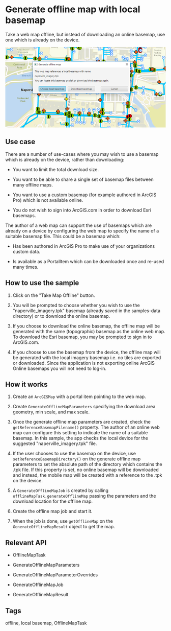 # Generate offline map with local basemap

Take a web map offline, but instead of downloading an online basemap, use one which is already on the device.

![](GenerateOfflineMapWithLocalBasemap.png)

## Use case

There are a number of use-cases where you may wish to use a basemap which is already on the device, rather than downloading:


* You want to limit the total download size.

* You want to be able to share a single set of basemap files between many offline maps.

* You want to use a custom basemap (for example authored in ArcGIS Pro) which is not available online.

* You do not wish to sign into ArcGIS.com in order to download Esri basemaps.


The author of a web map can support the use of basemaps which are already on a device by configuring the web map to specify the name of a suitable basemap file. This could be a basemap which:


* Has been authored in ArcGIS Pro to make use of your organizations custom data.

* Is available as a PortalItem which can be downloaded once and re-used many times.


## How to use the sample


1. Click on the "Take Map Offline" button.

2. You will be prompted to choose whether you wish to use the "naperville_imagery.tpk" basemap (already saved in the samples-data directory) or to download the online basemap.

3. If you choose to download the online basemap, the offline map will be generated with the same (topographic) basemap as the online web map. To download the Esri basemap, you may be prompted to sign in to ArcGIS.com.

4. If you choose to use the basemap from the device, the offline map will be generated with the local imagery basemap i.e. no tiles are exported or downloaded. Since the application is not exporting online ArcGIS Online basemaps you will not need to log-in.


## How it works


1. Create an `ArcGISMap` with a portal item pointing to the web map.

2. Create `GenerateOfflineMapParameters` specifying the download area geometry, min scale, and max scale.

3. Once the generate offline map parameters are created, check the `getReferenceBasemapFilename()` property. The author of an online web map can configure this setting to indicate the name of a suitable basemap. In this sample, the app checks the local device for the suggested "naperville_imagery.tpk" file.

4. If the user chooses to use the basemap on the device, use `setReferenceBasemapDirectory()` on the generate offline map parameters to set the absolute path of the directory which contains the .tpk file. If this property is set, no online basemap will be downloaded and instead, the mobile map will be created with a reference to the .tpk on the device.

5. A `GenerateOfflineMapJob` is created by calling `offlineMapTask.generateOfflineMap` passing the parameters and the download location for the offline map.

6. Create the offline map job and start it.

7. When the job is done, use `getOfflineMap` on the `GenerateOfflineMapResult` object to get the map.


## Relevant API


* OfflineMapTask

* GenerateOfflineMapParameters

* GenerateOfflineMapParameterOverrides

* GenerateOfflineMapJob

* GenerateOfflineMapResult


## Tags

offline, local basemap, OfflineMapTask